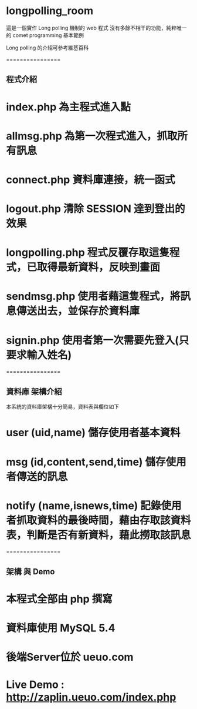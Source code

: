 longpolling_room
================

這是一個實作 Long polling 機制的 web 程式
沒有多餘不相干的功能，純粹唯一的 comet programming 基本範例

Long polling 的介紹可參考維基百科

================

## 程式介紹

# index.php   為主程式進入點
# allmsg.php 	為第一次程式進入，抓取所有訊息
#	connect.php 資料庫連接，統一函式
#	logout.php  清除 SESSION 達到登出的效果 
#	longpolling.php  程式反覆存取這隻程式，已取得最新資料，反映到畫面
#	sendmsg.php  使用者藉這隻程式，將訊息傳送出去，並保存於資料庫
#	signin.php   使用者第一次需要先登入(只要求輸入姓名)

================

## 資料庫 架構介紹

本系統的資料庫架構十分簡易，資料表與欄位如下

# user (uid,name) 儲存使用者基本資料
# msg (id,content,send,time) 儲存使用者傳送的訊息
# notify (name,isnews,time) 記錄使用者抓取資料的最後時間，藉由存取該資料表，判斷是否有新資料，藉此撈取該訊息


================

## 架構 與 Demo

# 本程式全部由 php 撰寫
# 資料庫使用 MySQL 5.4
# 後端Server位於 ueuo.com
# Live Demo : http://zaplin.ueuo.com/index.php
